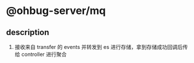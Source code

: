 # @ohbug-server/mq

## description

1. 接收来自 transfer 的 events 并转发到 es 进行存储，拿到存储成功回调后传给 controller 进行聚合
